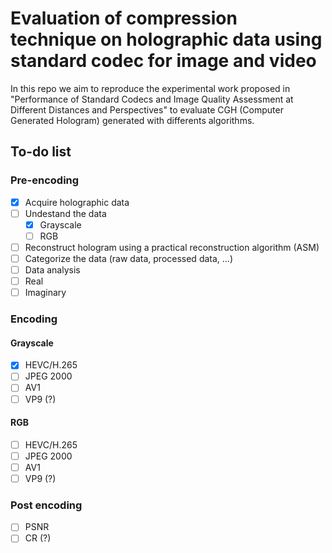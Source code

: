 # Evaluation of compression technique on holographic data using standard codec for image and video

In this repo we aim to reproduce the experimental work proposed in "Performance of Standard Codecs and Image Quality Assessment at Different Distances and Perspectives" to evaluate CGH (Computer Generated Hologram) generated with differents algorithms.

## To-do list
### Pre-encoding
  - [x] Acquire holographic data
  - [ ] Undestand the data
    - [x]  Grayscale
    - [ ]  RGB
  - [ ]  Reconstruct hologram using a practical reconstruction algorithm (ASM)
  - [ ]  Categorize the data (raw data, processed data, ...)
  - [ ]  Data analysis
   - [ ]  Real
   - [ ]  Imaginary
### Encoding
#### Grayscale
- [X] HEVC/H.265
- [ ] JPEG 2000
- [ ] AV1
- [ ] VP9 (?)
#### RGB
- [ ] HEVC/H.265
- [ ] JPEG 2000
- [ ] AV1
- [ ] VP9 (?)
### Post encoding
- [ ] PSNR
- [ ] CR (?)
